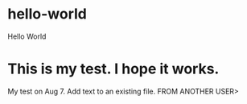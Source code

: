 # hello-world
Hello World
# This is my test.  I hope it works.
My test on Aug 7.  Add text to an existing file.
FROM ANOTHER USER>
